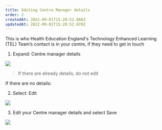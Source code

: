 ```yaml
---
title: Editing Centre Manager details​
order: 2
createdAt: 2022-09-01T15:20:52.866Z
updatedAt: 2022-09-01T15:20:52.870Z
---
```

This is who Health Education England's Technology Enhanced Learning (TEL) Team’s contact is in your centre, if they need to get in touch​

1. Expand: Centre manager details​

![](/img/ad-2-06-Edit.jpg)

> If there are already details, do not edit​​

If there are no details:​

2. Select: Edit ​

![](/img/ad-2-07-Edit.jpg)

3. Edit your Centre manager details and select Save​

![](/img/ad-2-08-Edit.jpg)